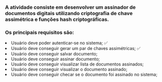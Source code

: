 ### A atividade consiste em desenvolver um assinador de documentos digitais utilizando criptografia de chave assimétrica e funções hash criptográficas. 
### Os principais requisitos são:

<li>Usuário deve poder autenticar-se no sistema; ✅

<li>Usuário deve conseguir gerar um par de chaves assimétricas; ✅

<li>Usuário deve conseguir salvar documento;

<li>Usuário deve conseguir assinar documento;

<li>Usuário deve conseguir visualizar lista de documentos assinados;

<li>Usuário deve conseguir visualizar o documento assinado;

<li>Usuário deve conseguir checar se o documento foi assinado no sistema;
